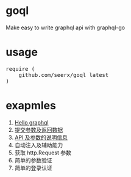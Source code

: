 # goql
Make easy to write graphql api with graphql-go

# usage
<pre>
require (
	github.com/seerx/goql latest
)
</pre>

# exapmles
<ol>
    <li><a href="https://github.com/seerx/goql/tree/master/examples/hello">Hello graphql</a></li>
    <li><a href="https://github.com/seerx/goql/tree/master/examples/submit">提交参数及返回数据</a></li>
    <li><a href="https://github.com/seerx/goql/tree/master/examples/docs">API 及参数的说明信息</a></li>
    <li>自动注入及辅助能力</li>
    <li>获取 http.Request 参数</li>
    <li>简单的参数验证</li>
    <li>简单的登录认证</li>
</ol>